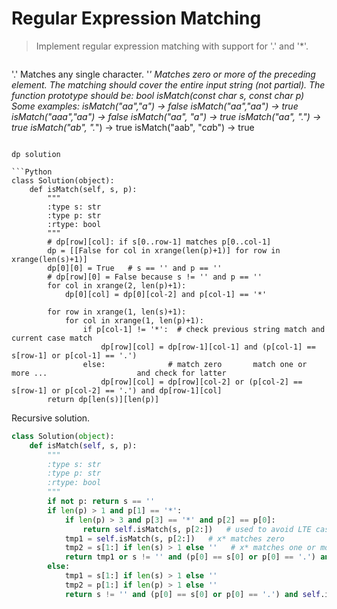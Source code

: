 # Regular Expression Matching

> Implement regular expression matching with support for '.' and '*'.

> ```
'.' Matches any single character.
'*' Matches zero or more of the preceding element.
The matching should cover the entire input string (not partial).
The function prototype should be:
bool isMatch(const char *s, const char *p)
Some examples:
isMatch("aa","a") → false
isMatch("aa","aa") → true
isMatch("aaa","aa") → false
isMatch("aa", "a*") → true
isMatch("aa", ".*") → true
isMatch("ab", ".*") → true
isMatch("aab", "c*a*b") → true
```

dp solution

```Python
class Solution(object):
    def isMatch(self, s, p):
        """
        :type s: str
        :type p: str
        :rtype: bool
        """
        # dp[row][col]: if s[0..row-1] matches p[0..col-1]
        dp = [[False for col in xrange(len(p)+1)] for row in xrange(len(s)+1)]
        dp[0][0] = True   # s == '' and p == ''
        # dp[row][0] = False because s != '' and p == ''
        for col in xrange(2, len(p)+1):
            dp[0][col] = dp[0][col-2] and p[col-1] == '*'
        
        for row in xrange(1, len(s)+1):
            for col in xrange(1, len(p)+1):
                if p[col-1] != '*':  # check previous string match and current case match
                    dp[row][col] = dp[row-1][col-1] and (p[col-1] == s[row-1] or p[col-1] == '.')
                else:              # match zero       match one or more ...                    and check for latter
                    dp[row][col] = dp[row][col-2] or (p[col-2] == s[row-1] or p[col-2] == '.') and dp[row-1][col]
        return dp[len(s)][len(p)]
```

Recursive solution.

```Python
class Solution(object):
    def isMatch(self, s, p):
        """
        :type s: str
        :type p: str
        :rtype: bool
        """
        if not p: return s == ''
        if len(p) > 1 and p[1] == '*':
            if len(p) > 3 and p[3] == '*' and p[2] == p[0]:
                return self.isMatch(s, p[2:])   # used to avoid LTE cases like a*a*a*a*a*a*a*a*a*
            tmp1 = self.isMatch(s, p[2:])   # x* matches zero
            tmp2 = s[1:] if len(s) > 1 else ''   # x* matches one or more
            return tmp1 or s != '' and (p[0] == s[0] or p[0] == '.') and self.isMatch(tmp2, p)
        else:
            tmp1 = s[1:] if len(s) > 1 else ''
            tmp2 = p[1:] if len(p) > 1 else ''
            return s != '' and (p[0] == s[0] or p[0] == '.') and self.isMatch(tmp1, tmp2)
```
